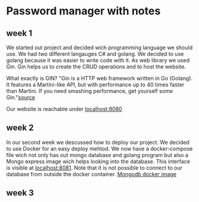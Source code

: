 # Password manager with notes

## week 1
We started out project and decided wich programming language we should use. We had two different langauges C# and golang. We decided to use golang because it was easier to write code with it. As web library we used Gin. Gin helps us to create the CRUD operations and to host the website. 

What exactly is GIN? "Gin is a HTTP web framework written in Go (Golang). It features a Martini-like API, but with performance up to 40 times faster than Martini. If you need smashing performance, get yourself some Gin."[source](https://gin-gonic.com/docs/)

Our website is reachable under [localhost:8080](localhost:8080)

## week 2
In our second week we descussed how to deploy our project. We decided to use Docker for an easy deploy mehtod. We now have a docker-compose file wich not only has out mongo database and golang program but also a Mongo express image wich helps looking into the database. This interface is visible at [localhost:8081](localhost:8081). Note that it is not possible to connect to our database from outside the docker container. 
[Mongodb docker image](https://hub.docker.com/_/mongo/)

## week 3
